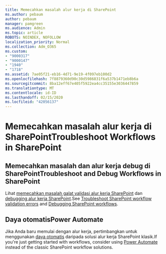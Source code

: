 ```yaml
---
title: Memecahkan masalah alur kerja di SharePoint
ms.author: pebaum
author: pebaum
manager: pamgreen
ms.audience: Admin
ms.topic: article
ROBOTS: NOINDEX, NOFOLLOW
localization_priority: Normal
ms.collection: Adm_O365
ms.custom:
- "9000317"
- "9000147"
- "1940"
- "1718"
ms.assetid: 7ae05f21-eb16-4d71-9e19-4f097eb100d2
ms.openlocfilehash: 7f8879360d90c30d5986831f6a537b1471eb8b6a
ms.sourcegitcommit: 8ba12eff67e405f5922ea4cc35155e3036447859
ms.translationtype: MT
ms.contentlocale: id-ID
ms.lasthandoff: 02/15/2020
ms.locfileid: "42056137"
---
```

# <a name="troubleshoot-workflows-in-sharepoint"></a><span data-ttu-id="f33a1-102">Memecahkan masalah alur kerja di SharePoint</span><span class="sxs-lookup"><span data-stu-id="f33a1-102">Troubleshoot Workflows in SharePoint</span></span>

## <a name="troubleshoot-and-debug-workflows-in-sharepoint"></a><span data-ttu-id="f33a1-103">Memecahkan masalah dan alur kerja debug di SharePoint</span><span class="sxs-lookup"><span data-stu-id="f33a1-103">Troubleshoot and Debug Workflows in SharePoint</span></span>

<span data-ttu-id="f33a1-104">Lihat [memecahkan masalah galat validasi alur kerja SharePoint](https://docs.microsoft.com/sharepoint/dev/general-development/troubleshooting-sharepoint-server-workflow-validation-errors-in-visio) dan [debugging alur kerja SharePoint](https://docs.microsoft.com/sharepoint/dev/general-development/debugging-sharepoint-server-workflows).</span><span class="sxs-lookup"><span data-stu-id="f33a1-104">See [Troubleshoot SharePoint workflow validation errors](https://docs.microsoft.com/sharepoint/dev/general-development/troubleshooting-sharepoint-server-workflow-validation-errors-in-visio) and [Debugging SharePoint workflows](https://docs.microsoft.com/sharepoint/dev/general-development/debugging-sharepoint-server-workflows).</span></span>

## <a name="power-automate"></a><span data-ttu-id="f33a1-105">Daya otomatis</span><span class="sxs-lookup"><span data-stu-id="f33a1-105">Power Automate</span></span>

<span data-ttu-id="f33a1-106">Jika Anda baru memulai dengan alur kerja, pertimbangkan untuk menggunakan [daya otomatis](https://docs.microsoft.com/power-automate/modern-approvals) daripada solusi alur kerja SharePoint klasik.</span><span class="sxs-lookup"><span data-stu-id="f33a1-106">If you're just getting started with workflows, consider using [Power Automate](https://docs.microsoft.com/power-automate/modern-approvals) instead of the classic SharePoint workflow solutions.</span></span>
